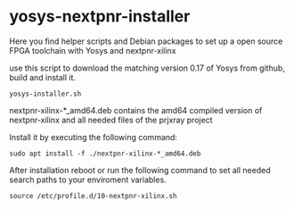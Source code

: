 # yosys-nextpnr-installer
Here you find helper scripts and Debian packages to set up a open source FPGA toolchain with Yosys and nextpnr-xilinx

use this script to download the matching version 0.17 of Yosys from github, build and install it.
```
yosys-installer.sh
```

nextpnr-xilinx-*_amd64.deb contains the amd64 compiled version of nextpnr-xilinx and all needed files of the prjxray project

Install it by executing the following command:
```
sudo apt install -f ./nextpnr-xilinx-*_amd64.deb
```

After installation reboot or run the following command to set all needed search paths to your enviroment variables.
```
source /etc/profile.d/10-nextpnr-xilinx.sh
```
